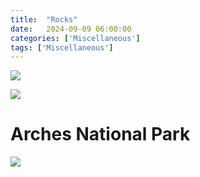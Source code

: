 ```yaml
---
title:  "Rocks"
date:   2024-09-09 06:00:00
categories: ['Miscellaneous']
tags: ['Miscellaneous']
---
```


![](https://149361288.v2.pressablecdn.com/wp-content/uploads/store-img/P/agesofrock.jpg)


![](https://static.vecteezy.com/system/resources/previews/000/097/773/original/vector-geologic-time-of-grand-canyon.jpg)

# Arches National Park

![](https://www.nps.gov/arch/learn/nature/images/Arches-Geographic-Strata-with-Color-Draft.png)